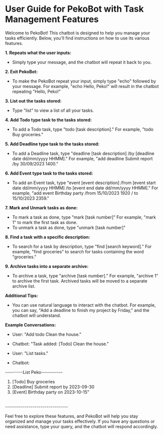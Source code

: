 # User Guide for PekoBot with Task Management Features

Welcome to PekoBot! This chatbot is designed to help you manage your tasks efficiently. Below, you'll find instructions on how to use its various features.

**1. Repeats what the user inputs:**
- Simply type your message, and the chatbot will repeat it back to you.

**2. Exit PekoBot:**
- To make the PekoBot repeat your input, simply type "echo" followed by your message. For example, "echo Hello, Peko!" will result in the chatbot repeating "Hello, Peko!"

**3. List out the tasks stored:**
- Type "list" to view a list of all your tasks.

**4. Add Todo type task to the tasks stored:**
- To add a Todo task, type "todo [task description]." For example, "todo Buy groceries."

**5. Add Deadline type task to the tasks stored:**
- To add a Deadline task, type "deadline [task description] /by [deadline date dd/mm/yyyy HHMM]." For example, "add deadline Submit report /by 30/09/2023 1400."

**6. Add Event type task to the tasks stored:**
- To add an Event task, type "event [event description] /from [event start date dd/mm/yyyy HHMM] /to [event end date dd/mm/yyyy HHMM]." For example, "add event Birthday party /from 15/10/2023 1920 / to 15/10/2023 2359."

**7. Mark and Unmark tasks as done:**
- To mark a task as done, type "mark [task number]" For example, "mark 1" to mark the first task as done.
- To unmark a task as done, type "unmark [task number]"

**8. Find a task with a specific description:**
- To search for a task by description, type "find [search keyword]." For example, "find groceries" to search for tasks containing the word "groceries."

**9. Archive tasks into a separate archive:**
- To archive a task, type "archive [task number]." For example, "archive 1" to archive the first task. Archived tasks will be moved to a separate archive list.

**Additional Tips:**
- You can use natural language to interact with the chatbot. For example, you can say, "Add a deadline to finish my project by Friday," and the chatbot will understand.

**Example Conversations:**
- User: "Add todo Clean the house."
- Chatbot: "Task added: [Todo] Clean the house."

- User: "List tasks."
- Chatbot: 

---------List Peko-----------
1. [Todo] Buy groceries
2. [Deadline] Submit report by 2023-09-30
3. [Event] Birthday party on 2023-10-15"

<br>--------------------------------

Feel free to explore these features, and PekoBot will help you stay organized and manage your tasks effectively. If you have any questions or need assistance, type your query, and the chatbot will respond accordingly.
